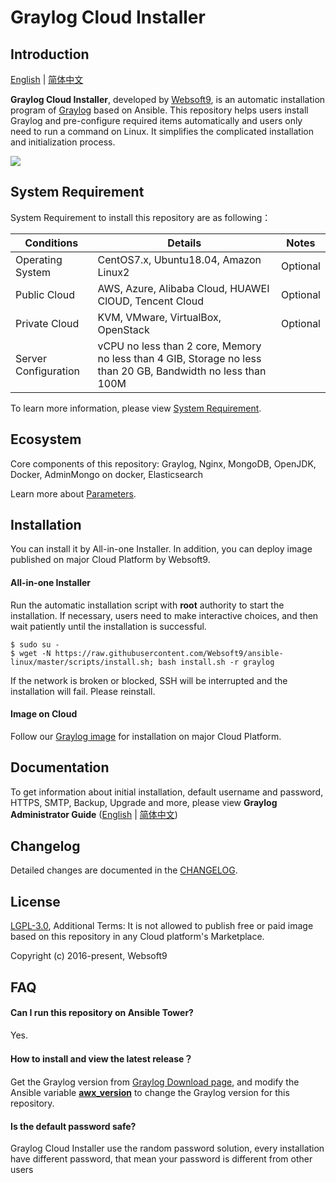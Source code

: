 # Graylog Cloud Installer

## Introduction

[English](/README.md) | [简体中文](/README_zh.md)  

**Graylog Cloud Installer**, developed by [Websoft9](https://www.websoft9.com), is an automatic installation program of [Graylog](https://www.graylog.org/) based on Ansible. This repository helps users install Graylog and pre-configure required items automatically and users only need to run a command on Linux. It simplifies the complicated installation and initialization process.  

![](https://libs.websoft9.com/Websoft9/DocsPicture/en/graylog/graylog-gui-websoft9.png)

## System Requirement

System Requirement to install this repository are as following：

| Conditions       | Details                               | Notes                |
| -------------- | ----------------------------------- | -------------------- |
| Operating System   | CentOS7.x, Ubuntu18.04, Amazon Linux2 | Optional                 |
| Public Cloud     | AWS, Azure, Alibaba Cloud, HUAWEI ClOUD, Tencent Cloud    | Optional                 |
| Private Cloud     | KVM, VMware, VirtualBox, OpenStack    | Optional                 |
| Server Configuration | vCPU no less than 2 core, Memory no less than  4 GIB, Storage no less than 20 GB, Bandwidth no less than 100M ||

To learn more information, please view [System Requirement](https://docs.graylog.org/en/3.3/pages/installation.html#system-requirements).

## Ecosystem

Core components of this repository: Graylog, Nginx, MongoDB, OpenJDK, Docker, AdminMongo on docker, Elasticsearch

Learn more about [Parameters](/docs/stack-components.md).

## Installation

You can install it by All-in-one Installer. In addition, you can deploy image published on major Cloud Platform by Websoft9.

#### All-in-one Installer

Run the automatic installation script with **root** authority to start the installation. If necessary, users need to make interactive choices, and then wait patiently until the installation is successful.

```
$ sudo su -
$ wget -N https://raw.githubusercontent.com/Websoft9/ansible-linux/master/scripts/install.sh; bash install.sh -r graylog
```

If the network is broken or blocked, SSH will be interrupted and the installation will fail. Please reinstall.

#### Image on Cloud 

Follow our [Graylog image](https://apps.websoft9.com/graylog) for installation on major Cloud Platform.

## Documentation

To get information about initial installation, default username and password, HTTPS, SMTP, Backup, Upgrade and more, please view **Graylog Administrator Guide** ([English](https://support.websoft9.com/docs/graylog) | [简体中文](https://support.websoft9.com/docs/graylog/zh))

## Changelog

Detailed changes are documented in the [CHANGELOG](/CHANGELOG.md).

## License

[LGPL-3.0](/License.md), Additional Terms: It is not allowed to publish free or paid image based on this repository in any Cloud platform's Marketplace.

Copyright (c) 2016-present, Websoft9

## FAQ

#### Can I run this repository on Ansible Tower? 

Yes.

#### How to install and view the latest release？

Get the Graylog version from [Graylog Download page](https://www.graylog.org/downloads#open-source), and modify the Ansible variable **[awx_version](/roles/ansible/defaults/main.yml)** to change the Graylog version for this repository. 

#### Is the default password safe?

Graylog Cloud Installer use the random password solution, every installation have different password, that mean your password is different from other users
